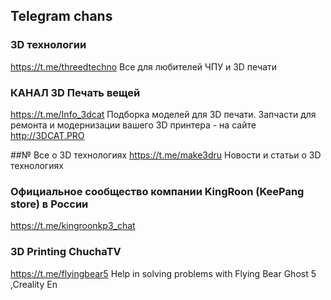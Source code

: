 ## Telegram chans
### 3D технологии
https://t.me/threedtechno
Все для любителей ЧПУ и 3D печати

### КАНАЛ 3D Печать вещей
https://t.me/Info_3dcat
Подборка моделей для 3D печати.
Запчасти для ремонта и модернизации вашего 3D принтера - на сайте http://3DCAT.PRO

##№ Все о 3D технологиях
https://t.me/make3dru
Новости и статьи о 3D технологиях

### Официальное сообщество компании KingRoon (KeePang store) в России 
https://t.me/kingroonkp3_chat
### 3D Printing ChuchaTV
https://t.me/flyingbear5
Help in solving problems with Flying Bear Ghost 5 ,Creality En
